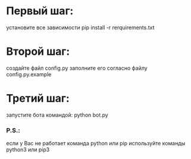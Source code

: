 # Первый шаг:
установите все зависимости 
pip install -r rerquirements.txt

# Второй шаг:
создайте файл config.py
заполните его согласно файлу config.py.example

# Третий шаг:
запустите бота командой:
python bot.py

### P.S.:
если у Вас не работает команда python или pip используйте команды python3 или pip3
